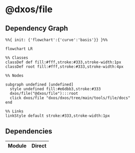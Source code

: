 # @dxos/file



## Dependency Graph

```mermaid
%%{ init: {'flowchart':{'curve':'basis'}} }%%

flowchart LR

%% Classes
classDef def fill:#fff,stroke:#333,stroke-width:1px
classDef root fill:#fff,stroke:#333,stroke-width:4px

%% Nodes

subgraph undefined [undefined]
  style undefined fill:#e6dbb3,stroke:#333
  dxos/file("@dxos/file"):::root
  click dxos/file "dxos/dxos/tree/main/tools/file/docs"
end

%% Links
linkStyle default stroke:#333,stroke-width:1px
```

## Dependencies

| Module | Direct |
|---|---|

